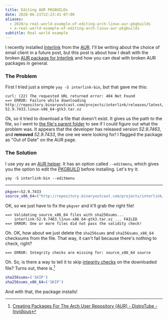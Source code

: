 ```yaml
---
title: Editing AUR PKGBUILDs
date: 2020-06-21T22:23:41-07:00
aliases:
  - 2020/a-real-world-example-of-editing-arch-linux-aur-pkgbuilds
  - a-real-world-example-of-editing-arch-linux-aur-pkgbuilds
subtitle: Real world example
---
```

I recently installed [Interlink][] from the [AUR][]. I'll be writing
about the choice of email client in a future post, but this post is
about how I dealt with the broken [AUR package for Interlink][] and how
you can deal with broken AUR packages in general.

[Interlink]: https://binaryoutcast.com/projects/interlink/
[AUR]: https://aur.archlinux.org/
[AUR package for Interlink]:
https://aur.archlinux.org/packages/interlink-bin/

### The Problem ###

First I tried just a simple `yay -S interlink-bin`, but that gave me
this:
```
curl: (22) The requested URL returned error: 404 Not Found
==> ERROR: Failure while downloading http://repository.binaryoutcast.com/projects/interlink/releases/latest/interlink-52.9.7433.linux-x86_64-gtk3.tar.xz
```
Ok, so it tried to download a file that doesn't exist. It gives us the
path to the file, so I went to [the file's parent folder][] to see if I
could figure out what the problem was. It appears that the developer has
released version *52.9.7463*, and **removed** *52.9.7433*, the one we
were looking for! I flagged the package as "Out of Date" on the AUR
page.

[the file's parent folder]:
http://repository.binaryoutcast.com/projects/interlink/releases/latest/

### The Solution ###

I use *yay* as an [AUR helper][]. It has an option called `--editmenu`,
which gives you the option to edit the [PKGBUILD][] before installing.
Let's try it:
```
yay -S interlink-bin --editmenu
```
---
```sh
pkgver=52.9.7433
source_x86_64=("http://repository.binaryoutcast.com/projects/interlink/releases/latest/interlink-$pkgver.linux-x86_64-gtk3.tar.xz")
```
OK, so we just have to fix the `pkgver` and it'll grab the right file!
```
==> Validating source_x86_64 files with sha256sums...
    interlink-52.9.7463.linux-x86_64-gtk3.tar.xz ... FAILED
==> ERROR: One or more files did not pass the validity check!
```
Oh. OK, how about we just delete the `sha256sums` and
`sha256sums_x86_64` checksums from the file. That way, it can't fail
because there's nothing to check, right?
```
==> ERROR: Integrity checks are missing for: source_x86_64 source
```
Oh. So, is there a way to tell it to skip [integrity checks][] on the
downloaded file? Turns out, there is.[^1]
```sh
sha256sums=('SKIP')
sha256sums_x86_64=('SKIP')
```

[PKGBUILD]: https://wiki.archlinux.org/index.php/PKGBUILD
[AUR helper]: https://wiki.archlinux.org/index.php/AUR_helpers
[integrity checks]:
https://wiki.archlinux.org/index.php/PKGBUILD#Integrity

And with that, the package installs!

[^1]: [Creating Packages For The Arch User Repository (AUR) - DistroTube - Invidious](https://invidio.us/watch?v=iUz28vbWgVw&t=581)
